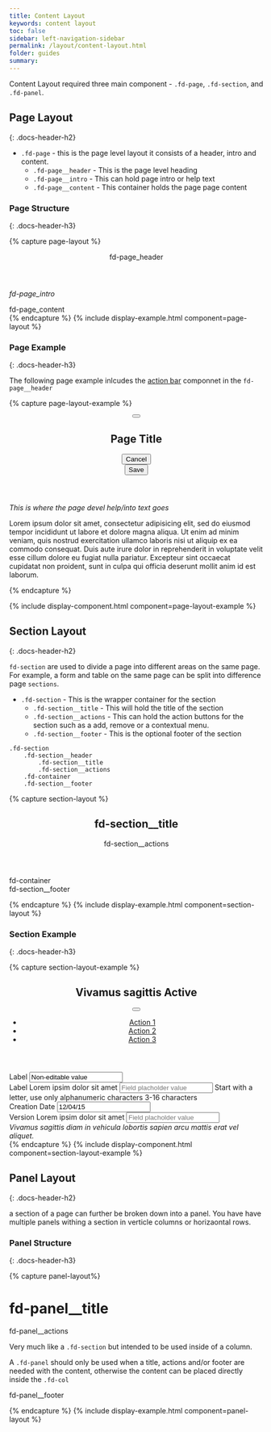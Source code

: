 ```yaml
---
title: Content Layout
keywords: content layout
toc: false
sidebar: left-navigation-sidebar
permalink: /layout/content-layout.html
folder: guides
summary:
---
```

Content Layout required three main component - `.fd-page`, `.fd-section`, and `.fd-panel`.

## Page Layout
{: .docs-header-h2}

* `.fd-page` - this is the page level layout it consists of a header, intro and content.
  * `.fd-page__header` - This is the page level heading
  * `.fd-page__intro` - This can hold page intro or help text
  * `.fd-page__content` - This container holds the page page content


### Page Structure
{: .docs-header-h3}

{% capture page-layout %}
<div class="docs-example__page">
    <article class="fd-page">
        <header class="fd-page__header">
            fd-page_header
        </header>
        <div class="fd-page__intro">
            <p><em>fd-page_intro</em></p>
        </div>
        <div class="fd-page__content">
            fd-page_content
        </div>
    </article>
</div>
{% endcapture %}
{% include display-example.html component=page-layout %}

### Page Example
{: .docs-header-h3}

The following page example inlcudes the [action bar](/components/action-bar.html) componnet in the `fd-page__header`

{% capture page-layout-example %}
<article class="fd-page">
    <header class="fd-page__header">
        <div class="fd-action-bar">
            <div class="fd-action-bar__navigation">
                <button class="fd-button fd-button--text fd-button--icon fd-button--large" aria-label="Back">
                    <span class="fd-icon fd-icon--backarrow fd-icon--large" role="presentation"></span>
                </button>
            </div>
            <h1 class="fd-action-bar__title">
                Page Title
            </h1>
            <div class="fd-action-bar__actions">
                <div class="fd-action-bar__action-item">
                    <button class="fd-button fd-button--text fd-button--action-bar">
                        <span class="fd-icon fd-icon--close fd-icon--medium" role="presentation"></span>
                        Cancel
                    </button>
                </div>
                <div class="fd-action-bar__action-item">
                    <button class="fd-button fd-button--action-bar">
                        <span class="fd-icon fd-icon--checked fd-icon--medium" role="presentation"></span>
                        Save
                    </button>
                </div>
            </div>
        </div>
    </header>
    <div class="fd-page__intro">
        <p><em>This is where the page devel help/into text goes</em></p>
    </div>
    <div class="fd-page__content">
        <p class="fd-has-padding-reg">Lorem ipsum dolor sit amet, consectetur adipisicing elit, sed do eiusmod tempor incididunt ut labore et dolore magna aliqua. Ut enim ad minim veniam, quis nostrud exercitation ullamco laboris nisi ut aliquip ex ea commodo consequat. Duis aute irure dolor in reprehenderit in voluptate velit esse cillum dolore eu fugiat nulla pariatur. Excepteur sint occaecat cupidatat non proident, sunt in culpa qui officia deserunt mollit anim id est laborum.</p>
    </div>
</article>
{% endcapture %}

{% include display-component.html component=page-layout-example %}

## Section Layout
{: .docs-header-h2}

`fd-section` are used to divide a page into different areas on the same page. For example, a form and table on the same page can be split into difference page `sections`.

* `.fd-section` - This is the wrapper container for the section
  * `.fd-section__title` - This will hold the title of the section
  * `.fd-section__actions` - This can hold the action buttons for the section such as a add, remove or a contextual menu.
  * `.fd-section__footer` - This is the optional footer of the section


```
.fd-section
    .fd-section__header
        .fd-section__title
        .fd-section__actions
    .fd-container
    .fd-section__footer
```

{% capture section-layout %}
<div class="docs-example__section">
    <section class="fd-section">
        <header class="fd-section__header">
            <h1 class="fd-section__title">
                fd-section__title
            </h1>
            <div class="fd-section__actions">
                fd-section__actions
            </div>
        </header>
        <div class="fd-container">
            fd-container
        </div>
        <footer class="fd-section__footer">
            fd-section__footer
        </footer>
    </section>
</div>

{% endcapture %}
{% include display-example.html component=section-layout %}

### Section Example
{: .docs-header-h3}

{% capture section-layout-example %}
<section class="fd-section">
    <header class="fd-section__header">
        <h1 class="fd-section__title">
            Vivamus sagittis <span class="fd-badge fd-badge--success">Active</span>
        </h1>
        <div class="fd-section__actions">
            <div class="fd-dropdown">
                <button class="fd-button fd-button--text fd-button--action-bar" aria-controls="3ewpS611" aria-haspopup="true" aria-expanded="false" aria-label="More">
                    <span class="fd-icon fd-icon--more fd-icon--medium" role="presentation"></span>
                </button>
                <ul class="fd-dropdown__menu fd-contextual-menu" aria-hidden="true" id="3ewpS611">
                    <li><a href="#" class="fd-dropdown__item">Action 1</a></li>
                    <li><a href="#" class="fd-dropdown__item">Action 2</a></li>
                    <li><a href="#" class="fd-dropdown__item">Action 3</a></li>
                </ul>
            </div>
        </div>
    </header>
    <div class="fd-container">
        <div class="fd-col--2"><span class="fd-image fd-image--xxl fd-image--circle fd-image--profile" aria-label="Image label"></span></div>
        <div class="fd-col--10">
            <div class="fd-col--6">
                <div class="fd-form__item">
                    <label class="fd-form__label" for="VDQ4Z626">
                        Label
                    </label>
                    <input type="text" class="fd-form__control" id="VDQ4Z626" readonly="" value="Non-editable value">
                </div>
                <div class="fd-form__item">
                    <label class="fd-form__label" for="uaB3S746">
                        Label
                        <span class="fd-form__help">
                            <span class="fd-inline-help">
                                <span class="fd-inline-help__content">
                                    Lorem ipsim dolor sit amet
                                </span>
                            </span>
                        </span>
                    </label>
                    <input type="text" class="fd-form__control" id="uaB3S746" placeholder="Field placholder value">
                    <span class="fd-form__message">
                        Start with a letter, use only alphanumeric characters 3-16 characters
                    </span>
                </div>
            </div>
            <div class="fd-col--6">
                <div class="fd-form__item">
                    <label class="fd-form__label" for="RTiFm834">
                        Creation Date
                    </label>
                    <input type="text" class="fd-form__control" id="RTiFm834" readonly="" value="12/04/15">
                </div>
                <div class="fd-form__item">
                    <label class="fd-form__label" for="xptZT462">
                        Version
                        <span class="fd-form__help">
                            <span class="fd-inline-help">
                                <span class="fd-inline-help__content">
                                    Lorem ipsim dolor sit amet
                                </span>
                            </span>
                        </span>
                    </label>
                    <input type="text" class="fd-form__control" id="xptZT462" placeholder="Field placholder value">
                </div>
            </div>
        </div>
    </div>
    <footer class="fd-section__footer">
        <em>Vivamus sagittis diam in vehicula lobortis sapien arcu mattis erat vel aliquet.</em>
    </footer>
</section>
{% endcapture %}
{% include display-component.html component=section-layout-example %}

## Panel Layout
{: .docs-header-h2}

a section of a page can further be broken down into a panel. You have have multiple
panels withing a section in verticle columns or horizaontal rows.

### Panel Structure
{: .docs-header-h3}

{% capture panel-layout%}
<div class="docs-example__panel">
    <div class="fd-panel">
        <div class="fd-panel__header">
            <h1 class="fd-panel__title">
                fd-panel__title
            </h1>
            <div class="fd-panel__actions">
                fd-panel__actions
            </div>
        </div>
        <p>Very much like a <code>.fd-section</code> but intended to be used inside of a column.</p>
        <p>A <code>.fd-panel</code> should only be used when a title, actions and/or footer are needed
            with the content, otherwise the content can be placed directly inside the <code>.fd-col</code></p>
        <div class="fd-panel__footer">
            fd-panel__footer
        </div>
    </div>
</div>

{% endcapture %}
{% include display-example.html component=panel-layout %}
